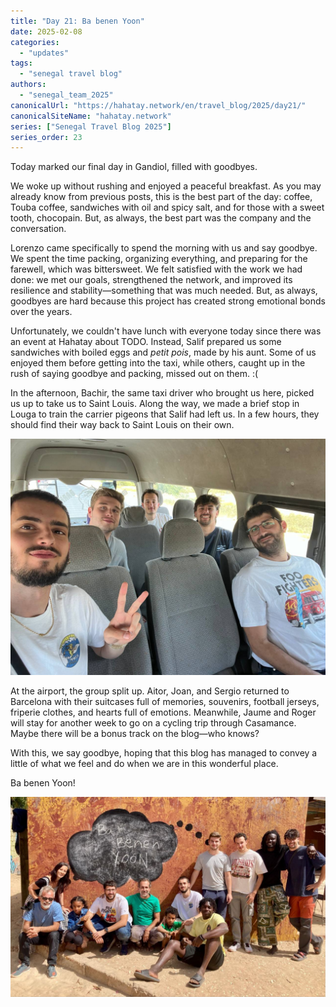 ```yaml
---
title: "Day 21: Ba benen Yoon"  
date: 2025-02-08  
categories:  
  - "updates"  
tags:  
  - "senegal travel blog"  
authors:  
  - "senegal_team_2025"  
canonicalUrl: "https://hahatay.network/en/travel_blog/2025/day21/"
canonicalSiteName: "hahatay.network"
series: ["Senegal Travel Blog 2025"]
series_order: 23
---
```


Today marked our final day in Gandiol, filled with goodbyes.

We woke up without rushing and enjoyed a peaceful breakfast. As you may already know from previous posts, this is the best part of the day: coffee, Touba coffee, sandwiches with oil and spicy salt, and for those with a sweet tooth, chocopain. But, as always, the best part was the company and the conversation.

Lorenzo came specifically to spend the morning with us and say goodbye. We spent the time packing, organizing everything, and preparing for the farewell, which was bittersweet. We felt satisfied with the work we had done: we met our goals, strengthened the network, and improved its resilience and stability—something that was much needed. But, as always, goodbyes are hard because this project has created strong emotional bonds over the years.

Unfortunately, we couldn't have lunch with everyone today since there was an event at Hahatay about TODO. Instead, Salif prepared us some sandwiches with boiled eggs and *petit pois*, made by his aunt. Some of us enjoyed them before getting into the taxi, while others, caught up in the rush of saying goodbye and packing, missed out on them. :(

In the afternoon, Bachir, the same taxi driver who brought us here, picked us up to take us to Saint Louis. Along the way, we made a brief stop in Louga to train the carrier pigeons that Salif had left us. In a few hours, they should find their way back to Saint Louis on their own.

![The whole team in the taxi](images/taxi_vuelta.jpg "Taxi back to Dakar")

At the airport, the group split up. Aitor, Joan, and Sergio returned to Barcelona with their suitcases full of memories, souvenirs, football jerseys, friperie clothes, and hearts full of emotions. Meanwhile, Jaume and Roger will stay for another week to go on a cycling trip through Casamance. Maybe there will be a bonus track on the blog—who knows?

With this, we say goodbye, hoping that this blog has managed to convey a little of what we feel and do when we are in this wonderful place.

Ba benen Yoon!

![All the Hahatay-AUCOOP team](images/todos_hahatay.jpg "Ba benen Yoon!")